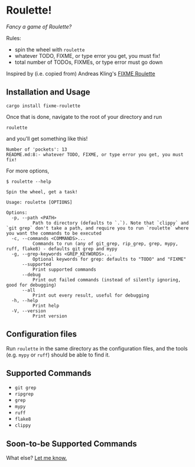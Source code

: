 # Roulette!

*Fancy a game of Roulette?*

Rules:

- spin the wheel with `roulette`
- whatever TODO, FIXME, or type error you get, you must fix!
- total number of TODOs, FIXMEs, or type error must go down

Inspired by (i.e. copied from) Andreas Kling's [FIXME Roulette](https://www.youtube.com/watch?v=fk0EMHevbPs&list=PLMOpZvQB55bdRLT1IY-QD_U4DVp8NDeHo&index=1)

## Installation and Usage

```console
cargo install fixme-roulette
```

Once that is done, navigate to the root of your directory and run

```console
roulette
```

and you'll get something like this!

```console
Number of 'pockets': 13
README.md:8:- whatever TODO, FIXME, or type error you get, you must fix!
```

For more options,

```console
$ roulette --help

Spin the wheel, get a task!

Usage: roulette [OPTIONS]

Options:
  -p, --path <PATH>
          Path to directory (defaults to `.`). Note that `clippy` and `git grep` don't take a path, and require you to run `roulette` where you want the commands to be executed
  -c, --commands <COMMANDS>...
          Commands to run (any of git_grep, rip_grep, grep, mypy, ruff, flake8) - defaults git grep and mypy
  -g, --grep-keywords <GREP_KEYWORDS>...
          Optional keywords for grep: defaults to "TODO" and "FIXME"
      --supported
          Print supported commands
      --debug
          Print out failed commands (instead of silently ignoring, good for debugging)
      --all
          Print out every result, useful for debugging
  -h, --help
          Print help
  -V, --version
          Print version
```

## Configuration files

Run `roulette` in the same directory as the configuration files, and the tools (e.g. `mypy` or `ruff`) should be able to find it.

## Supported Commands

- `git grep`
- `ripgrep`
- `grep`
- `mypy`
- `ruff`
- `flake8`
- `clippy`

## Soon-to-be Supported Commands

What else? [Let me know.](https://github.com/Axel-Jacobsen/roulette/issues)
